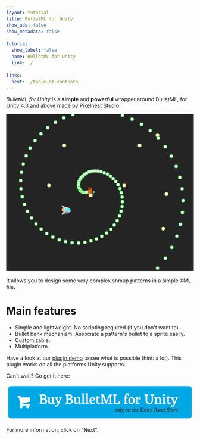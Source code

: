 ```yaml
---
layout: tutorial
title: BulletML for Unity
show_ads: false
show_metadata: false

tutorial:
  show_label: false
  name: BulletML for Unity
  link: ./

links:
  next: ./table-of-contents
---
```


*BulletML for Unity* is a **simple** and **powerful** wrapper around BulletML, for Unity 4.3 and above made by [Pixelnest Studio](http://pixelnest.io).

[ ![Screenshot][screenshot] ][screenshot]

It allows you to design some very complex shmup patterns in a simple XML file.

# Main features

- Simple and lightweight. No scripting required (if you don't want to).
- Bullet bank mechanism. Associate a pattern's bullet to a sprite easily.
- Customizable.
- Multiplatform.

Have a look at our [plugin demo][demo] to see what is possible (hint: a lot). This plugin works on all the platforms Unity supports.

Can't wait? Go get it here:

<a href="#todo">
  <img
    src="./-img/buy.png"
    class="intent-button"
    alt="Buy BulletML for Unity"
    title="Buy BulletML for Unity"
  />
</a>

For more information, click on "Next".


[demo]: http://pixelnest.io/work/bulletml-for-unity/demo/

[screenshot]: ./-img/screenshot.png
